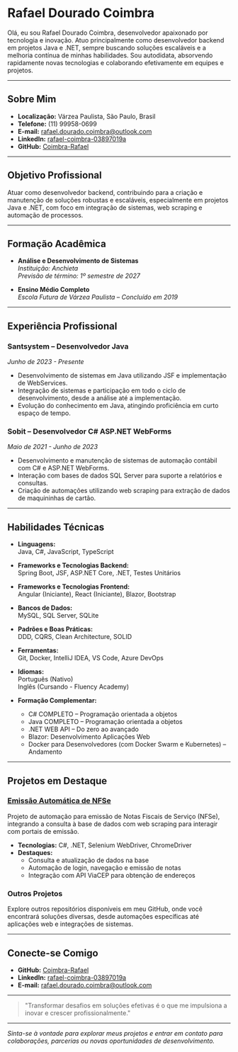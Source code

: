 # Rafael Dourado Coimbra

Olá, eu sou Rafael Dourado Coimbra, desenvolvedor apaixonado por tecnologia e inovação. Atuo principalmente como desenvolvedor backend em projetos Java e .NET, sempre buscando soluções escaláveis e a melhoria contínua de minhas habilidades. Sou autodidata, absorvendo rapidamente novas tecnologias e colaborando efetivamente em equipes e projetos.

---

## Sobre Mim

- **Localização:** Várzea Paulista, São Paulo, Brasil  
- **Telefone:** (11) 99958-0699  
- **E-mail:** [rafael.dourado.coimbra@outlook.com](mailto:rafael.dourado.coimbra@outlook.com)  
- **LinkedIn:** [rafael-coimbra-03897019a](https://www.linkedin.com/in/rafael-coimbra-03897019a/)  
- **GitHub:** [Coimbra-Rafael](https://github.com/Coimbra-Rafael)

---

## Objetivo Profissional

Atuar como desenvolvedor backend, contribuindo para a criação e manutenção de soluções robustas e escaláveis, especialmente em projetos Java e .NET, com foco em integração de sistemas, web scraping e automação de processos.

---

## Formação Acadêmica

- **Análise e Desenvolvimento de Sistemas**  
  *Instituição: Anchieta*  
  *Previsão de término: 1º semestre de 2027*  

- **Ensino Médio Completo**  
  *Escola Futura de Várzea Paulista – Concluído em 2019*

---

## Experiência Profissional

### Santsystem – Desenvolvedor Java  
*Junho de 2023 - Presente*  
- Desenvolvimento de sistemas em Java utilizando JSF e implementação de WebServices.  
- Integração de sistemas e participação em todo o ciclo de desenvolvimento, desde a análise até a implementação.  
- Evolução do conhecimento em Java, atingindo proficiência em curto espaço de tempo.

### Sobit – Desenvolvedor C# ASP.NET WebForms  
*Maio de 2021 - Junho de 2023*  
- Desenvolvimento e manutenção de sistemas de automação contábil com C# e ASP.NET WebForms.  
- Interação com bases de dados SQL Server para suporte a relatórios e consultas.  
- Criação de automações utilizando web scraping para extração de dados de maquininhas de cartão.

---

## Habilidades Técnicas

- **Linguagens:**  
  Java, C#, JavaScript, TypeScript

- **Frameworks e Tecnologias Backend:**  
  Spring Boot, JSF, ASP.NET Core, .NET, Testes Unitários

- **Frameworks e Tecnologias Frontend:**  
  Angular (Iniciante), React (Iniciante), Blazor, Bootstrap

- **Bancos de Dados:**  
  MySQL, SQL Server, SQLite

- **Padrões e Boas Práticas:**  
  DDD, CQRS, Clean Architecture, SOLID

- **Ferramentas:**  
  Git, Docker, IntelliJ IDEA, VS Code, Azure DevOps

- **Idiomas:**  
  Português (Nativo)  
  Inglês (Cursando - Fluency Academy)

- **Formação Complementar:**  
  - C# COMPLETO – Programação orientada a objetos  
  - Java COMPLETO – Programação orientada a objetos  
  - .NET WEB API – Do zero ao avançado  
  - Blazor: Desenvolvimento Aplicações Web  
  - Docker para Desenvolvedores (com Docker Swarm e Kubernetes) – Andamento

---

## Projetos em Destaque

### [Emissão Automática de NFSe](https://github.com/Coimbra-Rafael/EmissaoNFSe)
Projeto de automação para emissão de Notas Fiscais de Serviço (NFSe), integrando a consulta à base de dados com web scraping para interagir com portais de emissão.  
- **Tecnologias:** C#, .NET, Selenium WebDriver, ChromeDriver  
- **Destaques:**  
  - Consulta e atualização de dados na base  
  - Automação de login, navegação e emissão de notas  
  - Integração com API ViaCEP para obtenção de endereços

### Outros Projetos

Explore outros repositórios disponíveis em meu GitHub, onde você encontrará soluções diversas, desde automações específicas até aplicações web e integrações de sistemas.

---

## Conecte-se Comigo

- **GitHub:** [Coimbra-Rafael](https://github.com/Coimbra-Rafael)  
- **LinkedIn:** [rafael-coimbra-03897019a](https://www.linkedin.com/in/rafael-coimbra-03897019a/)  
- **E-mail:** [rafael.dourado.coimbra@outlook.com](mailto:rafael.dourado.coimbra@outlook.com)

---

> "Transformar desafios em soluções efetivas é o que me impulsiona a inovar e crescer profissionalmente."

---

*Sinta-se à vontade para explorar meus projetos e entrar em contato para colaborações, parcerias ou novas oportunidades de desenvolvimento.*
